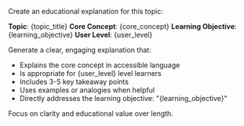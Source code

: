 Create an educational explanation for this topic:

**Topic**: {topic_title}
**Core Concept**: {core_concept}
**Learning Objective**: {learning_objective}
**User Level**: {user_level}

Generate a clear, engaging explanation that:
- Explains the core concept in accessible language
- Is appropriate for {user_level} level learners
- Includes 3-5 key takeaway points
- Uses examples or analogies when helpful
- Directly addresses the learning objective: "{learning_objective}"

Focus on clarity and educational value over length.
